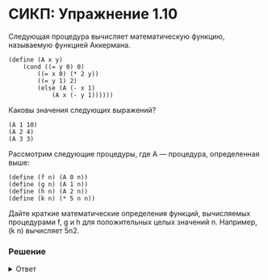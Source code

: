 # СИКП: Упражнение 1.10
Следующая процедура вычисляет математическую функцию, называемую функцией Аккермана.

```
(define (A x y)
    (cond ((= y 0) 0)
        ((= x 0) (* 2 y))
        ((= y 1) 2)
        (else (A (- x 1)
            (A x (- y 1))))))
```

Каковы значения следующих выражений?
```
(A 1 10)
(A 2 4)
(A 3 3)
```

Рассмотрим следующие процедуры, где A — процедура, определенная выше:
```
(define (f n) (A 0 n))
(define (g n) (A 1 n))
(define (h n) (A 2 n))
(define (k n) (* 5 n n))
```

Дайте краткие математические определения функций, вычисляемых процедурами f, g и h для положительных целых значений n. Например, (k n) вычисляет 5n2.

### Решение

<details> 
<summary>Ответ</summary>

(A 1 10)
```
(A 1 10)
(A 0 (A 1 9))
(A 0 (A 0 (A 1 8)))
(A 0 (A 0 (A 0 (A 1 7))))
(A 0 (A 0 (A 0 (A 0 (A 1 6)))))
(A 0 (A 0 (A 0 (A 0 (A 0 (A 1 5))))))
(A 0 (A 0 (A 0 (A 0 (A 0 (A 0 (A 1 4)))))))
(A 0 (A 0 (A 0 (A 0 (A 0 (A 0 (A 0 (A 1 3))))))))
(A 0 (A 0 (A 0 (A 0 (A 0 (A 0 (A 0 (A 0 (A 1 2)))))))))
(A 0 (A 0 (A 0 (A 0 (A 0 (A 0 (A 0 (A 0 (A 0 (A 1 1))))))))))
(A 0 (A 0 (A 0 (A 0 (A 0 (A 0 (A 0 (A 0 (A 0 2)))))))))
(A 0 (A 0 (A 0 (A 0 (A 0 (A 0 (A 0 (A 0 4))))))))
(A 0 (A 0 (A 0 (A 0 (A 0 (A 0 (A 0 8)))))))
(A 0 (A 0 (A 0 (A 0 (A 0 (A 0 16))))))
(A 0 (A 0 (A 0 (A 0 (A 0 32)))))
(A 0 (A 0 (A 0 (A 0 64))))
(A 0 (A 0 (A 0 128))))
(A 0 (A 0 256)))
(A 0 512))
1024
(A 1 10) = 2^10
```

(A 2 4)
```
(A 2 4)
(A 1 (A 2 3))
(A 1 (A 1 (A 2 2)))
(A 1 (A 1 (A 1 (A 2 1)))
(A 1 (A 1 (A 1 2))
(A 1 (A 1 (A 1 (A 1 1)))
(A 1 (A 1 2^2)) (2^2 = 4)
(A 1 2^4) (2^4=16)
2^16 = 65536
(A 2 4) = 2^2^2^2 = 2^16
```

(A 3 3)
```
(A 3 3)
(A 2 (A 3 2))
(A 2 (A 2 (A 3 1)))
(A 2 (A 2 2))
(A 2 2^2)
(A 2 4)
2^2^2^2 = 2^16 = 65536
```

Математическое определение функций:
```
(define (f n) (A 0 n)) -> 2*n
(define (g n) (A 1 n)) -> 2^n
(define (h n) (A 2 n)) -> 2 ^h (n-1)
```

</details>